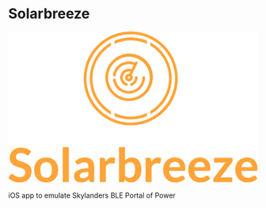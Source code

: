 # Solarbreeze

![Alt text](./logo/solarbreeze.png?raw=true "Solarbreeze Logo")

iOS app to emulate Skylanders BLE Portal of Power
